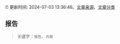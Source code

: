 :alarm_clock: 更新时间: 2024-07-03 13:36:46。[文章来源](/README.md)、[文章分类](/TAGS.md)

## 报告


> 关键字：`报告`、`月报`



